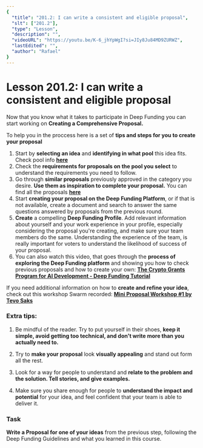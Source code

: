 ```yaml
---
{
  "title": "201.2: I can write a consistent and eligible proposal",
  "slt": ["201.2"],
  "type": "Lesson",
  "description": "",
  "videoURL": "https://youtu.be/K-6_jhYpWgI?si=JIy8Ju84MD9ZURWZ",
  "lastEdited": "",
  "author": "Rafael"
}
---
```


# Lesson 201.2: I can write a consistent and eligible proposal

Now that you know what it takes to participate in Deep Funding you can start working on **Creating a Comprehensive Proposal.**

To help you in the proccess here is a set of **tips and steps for you to create your proposal**

1. Start by **selecting an idea** and **identifying in what pool** this idea fits. Check pool info **[here](https://deepfunding.ai/rules/#Round4BetaTestround8211PoolDetails)**
2. Check the **requirements for proposals on the pool you select** to understand the requirements you need to follow.
3. Go through **similar proposals** previously approved in the category you desire. **Use them as inspiration to complete your proposal.** You can find all the proposals **[here](https://deepfunding.ai/projects-and-proposals/)**
4. Start **creating your proposal on the Deep Funding Platform**, or if that is not available, create a document and search to answer the same questions answered by proposals from the previous round.
5. **Create** a compelling **Deep Funding Profile**. Add relevant information about yourself and your work experience in your profile, especially considering the proposal you're creating, and make sure your team members do the same. Understanding the experience of the team, is really important for voters to understand the likelihood of success of your proposal.
6. You can also watch this video, that goes through the **process of exploring the Deep Funding platform** and showing you how to check previous proposals and how to create your own: **[The Crypto Grants Program for AI Development - Deep Funding Tutorial](https://youtu.be/K-6_jhYpWgI?si=JIy8Ju84MD9ZURWZ)**

If you need additional information on how to **create and refine your idea**, check out this workshop Swarm recorded: **[Mini Proposal Workshop #1 by Tevo Saks](https://www.youtube.com/watch?v=gPifzITmqsk)**

### Extra tips:

1. Be mindful of the reader. Try to put yourself in their shoes, **keep it simple, avoid getting too technical, and don't write more than you actually need to.**

2. Try to **make your proposal** look **visually appealing** and stand out form all the rest.

3. Look for a way for people to understand and **relate to the problem and the solution. Tell stories, and give examples.**

4. Make sure you share enough for people to **understand the impact and potential** for your idea, and feel confident that your team is able to deliver it.

### Task

**Write a Proposal for one of your ideas** from the previous step, following the Deep Funding Guidelines and what you learned in this course.

